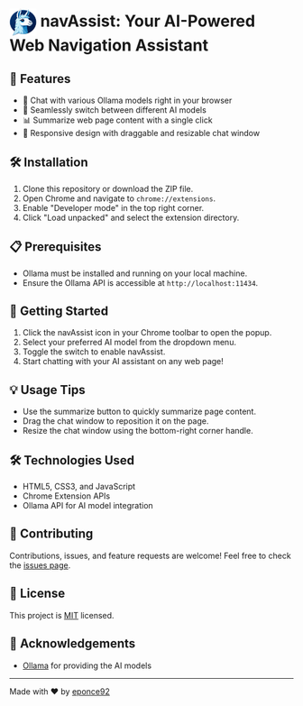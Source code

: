 # <img src="icon.png" alt="navAssist Icon" width="48" height="48" style="vertical-align: middle;"> navAssist: Your AI-Powered Web Navigation Assistant

## 🌟 Features

- 💬 Chat with various Ollama models right in your browser
- 🔄 Seamlessly switch between different AI models
- 📊 Summarize web page content with a single click
- 📱 Responsive design with draggable and resizable chat window

## 🛠️ Installation

1. Clone this repository or download the ZIP file.
2. Open Chrome and navigate to `chrome://extensions`.
3. Enable "Developer mode" in the top right corner.
4. Click "Load unpacked" and select the extension directory.

## 📋 Prerequisites

- Ollama must be installed and running on your local machine.
- Ensure the Ollama API is accessible at `http://localhost:11434`.

## 🚀 Getting Started

1. Click the navAssist icon in your Chrome toolbar to open the popup.
2. Select your preferred AI model from the dropdown menu.
3. Toggle the switch to enable navAssist.
4. Start chatting with your AI assistant on any web page!

## 💡 Usage Tips

- Use the summarize button to quickly summarize page content.
- Drag the chat window to reposition it on the page.
- Resize the chat window using the bottom-right corner handle.

## 🛠️ Technologies Used

- HTML5, CSS3, and JavaScript
- Chrome Extension APIs
- Ollama API for AI model integration

## 🤝 Contributing

Contributions, issues, and feature requests are welcome! Feel free to check the [issues page](https://github.com/eponce92/navAssist/issues).

## 📜 License

This project is [MIT](https://choosealicense.com/licenses/mit/) licensed.

## 🙏 Acknowledgements

- [Ollama](https://ollama.ai/) for providing the AI models

---

Made with ❤️ by [eponce92](https://github.com/eponce92)

